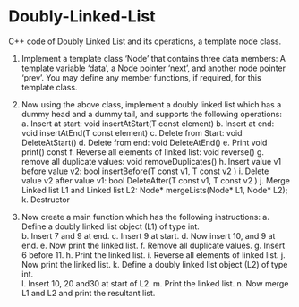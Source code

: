 # Doubly-Linked-List
C++ code of Doubly Linked List and its operations, a template node class.

1.	Implement a template class ‘Node’ that contains three data members: A template variable ‘data’, a Node pointer ‘next’, and another node pointer ‘prev’. You may define any member functions, if required, for this template class.
 

2.	Now using the above class, implement a doubly linked list which has a dummy head and a dummy tail, and supports the following operations:
a.	Insert at start:	 void insertAtStart(T const element)
b.	Insert at end:	 void insertAtEnd(T const element)
c.	Delete from Start: void DeleteAtStart()
d.	Delete from end: void DeleteAtEnd()
e.	Print	 void print() const
f.	Reverse all elements of linked list: void reverse()
g.	remove all duplicate values: void removeDuplicates()
h.	Insert value v1 before value v2: bool insertBefore(T const v1, T const v2 )
i.	Delete value v2 after  value v1: bool DeleteAfter(T const v1, T const v2 )
j.	Merge Linked list L1 and Linked list L2: Node<T>* mergeLists(Node<T>* L1, Node<T>* L2);
k.	Destructor


3.	Now create a main function which has the following instructions:
a.	Define a doubly linked list object (L1) of type int.     
b.	Insert 7 and 9 at end.
c.	Insert 9 at start.
d.	Now insert 10, and 9 at end.
e.	Now print the linked list.
f.	Remove all duplicate values.
g.	Insert 6 before 11.
h.	Print the linked list.
i.	Reverse all elements of linked list.
j.	Now print the linked list.
k.	Define a doubly linked list object (L2) of type int.     
l.	Insert 10, 20 and30 at start of L2.
m.	Print the linked list.
n.	Now merge L1 and L2 and print the resultant list.
